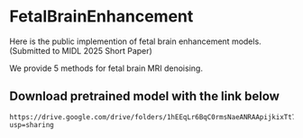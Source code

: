 # FetalBrainEnhancement
Here is the public implemention of fetal brain enhancement models. (Submitted to MIDL 2025 Short Paper)

We provide 5 methods for fetal brain MRI denoising.
## Download pretrained model with the link below
    https://drive.google.com/drive/folders/1hEEqLr6BqC0rmsNaeANRAApijkixTt79?usp=sharing
